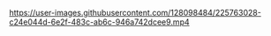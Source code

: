 

https://user-images.githubusercontent.com/128098484/225763028-c24e044d-6e2f-483c-ab6c-946a742dcee9.mp4

